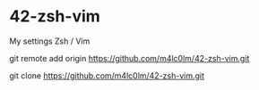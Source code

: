# 42-zsh-vim
My settings Zsh / Vim

git remote add origin https://github.com/m4lc0lm/42-zsh-vim.git

git clone https://github.com/m4lc0lm/42-zsh-vim.git

